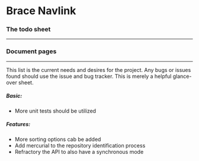 # Brace Navlink
### The todo sheet 

----
### Document pages

----

This list is the current needs and desires for the project. Any bugs or issues found should use the issue and bug tracker. This is merely a helpful glance-over sheet.

##### Basic:
* More unit tests should be utilized
##### Features:
* More sorting options cab be added
* Add mercurial to the repository identification process
* Refractory the API to also have a synchronous mode
